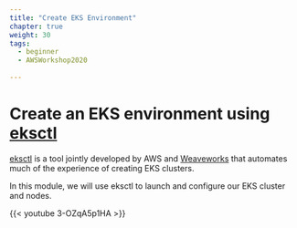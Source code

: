 ```yaml
---
title: "Create EKS Environment"
chapter: true
weight: 30
tags:
  - beginner
  - AWSWorkshop2020
  
---
```


# Create an EKS environment using [eksctl](https://eksctl.io/)

[eksctl](https://eksctl.io) is a tool jointly developed by AWS and [Weaveworks](https://weave.works) that automates much of
the experience of creating EKS clusters.

In this module, we will use eksctl to launch and configure our EKS cluster and nodes.

{{< youtube 3-OZqA5p1HA >}}
